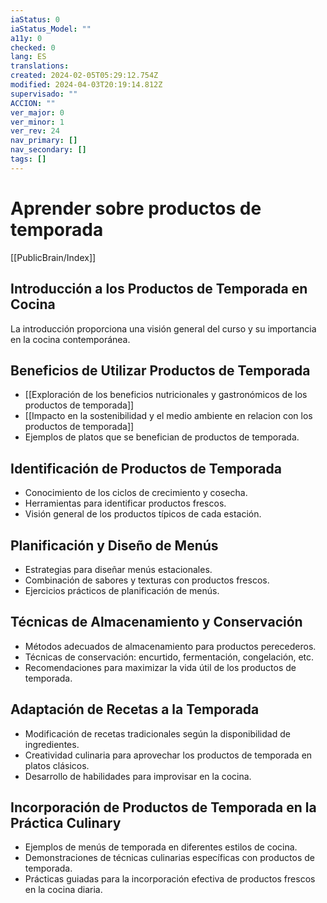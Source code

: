 ```yaml
---
iaStatus: 0
iaStatus_Model: ""
a11y: 0
checked: 0
lang: ES
translations: 
created: 2024-02-05T05:29:12.754Z
modified: 2024-04-03T20:19:14.812Z
supervisado: ""
ACCION: ""
ver_major: 0
ver_minor: 1
ver_rev: 24
nav_primary: []
nav_secondary: []
tags: []
---
```

# Aprender sobre productos de temporada

[[PublicBrain/Index]]

## Introducción a los Productos de Temporada en Cocina

La introducción proporciona una visión general del curso y su importancia en la cocina contemporánea.

## Beneficios de Utilizar Productos de Temporada

- [[Exploración de los beneficios nutricionales y gastronómicos de los productos de temporada]]
- [[Impacto en la sostenibilidad y el medio ambiente en relacion con los productos de temporada]]
- Ejemplos de platos que se benefician de productos de temporada.

## Identificación de Productos de Temporada

- Conocimiento de los ciclos de crecimiento y cosecha.
- Herramientas para identificar productos frescos.
- Visión general de los productos típicos de cada estación.

## Planificación y Diseño de Menús

- Estrategias para diseñar menús estacionales.
- Combinación de sabores y texturas con productos frescos.
- Ejercicios prácticos de planificación de menús.

## Técnicas de Almacenamiento y Conservación

- Métodos adecuados de almacenamiento para productos perecederos.
- Técnicas de conservación: encurtido, fermentación, congelación, etc.
- Recomendaciones para maximizar la vida útil de los productos de temporada.

## Adaptación de Recetas a la Temporada

- Modificación de recetas tradicionales según la disponibilidad de ingredientes.
- Creatividad culinaria para aprovechar los productos de temporada en platos clásicos.
- Desarrollo de habilidades para improvisar en la cocina.

## Incorporación de Productos de Temporada en la Práctica Culinary

- Ejemplos de menús de temporada en diferentes estilos de cocina.
- Demonstraciones de técnicas culinarias específicas con productos de temporada.
- Prácticas guiadas para la incorporación efectiva de productos frescos en la cocina diaria.

